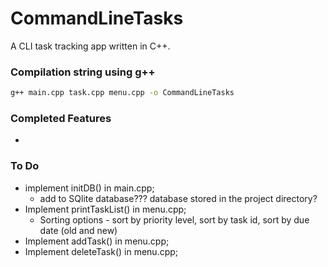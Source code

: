 # CommandLineTasks
A CLI task tracking app written in C++.

### Compilation string using g++
```bash 
g++ main.cpp task.cpp menu.cpp -o CommandLineTasks
```

### Completed Features
- 

### To Do
- implement initDB() in main.cpp;
	- add to SQlite database??? database stored in the project directory? 
- Implement printTaskList() in menu.cpp;
	- Sorting options - sort by priority level, sort by task id, sort by due date (old and new)
- Implement addTask() in menu.cpp;
- Implement deleteTask() in menu.cpp;

